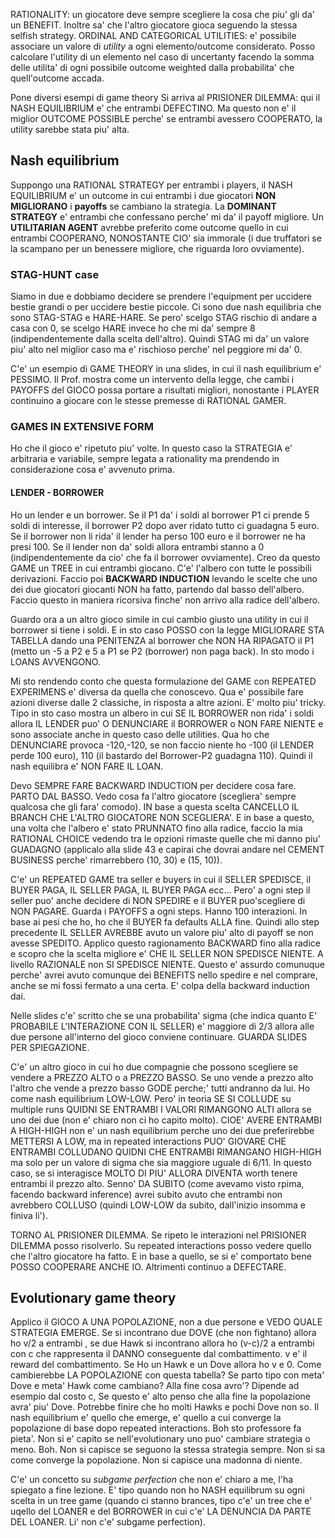 RATIONALITY: un giocatore deve sempre scegliere la cosa che piu' gli da' un BENEFIT. Inoltre sa' che l'altro giocatore gioca seguendo la stessa selfish strategy.
ORDINAL AND CATEGORICAL UTILITIES: e' possibile associare un valore di _utility_ a ogni elemento/outcome considerato.
Posso calcolare l'utility di un elemento nel caso di uncertanty facendo la somma delle utilita' di ogni possibile outcome weighted dalla probabilita' che quell'outcome accada.

Pone diversi esempi di game theory
Si arriva al PRISIONER DILEMMA: qui il NASH EQUILIBRIUM e' che entrambi DEFECTINO.
Ma questo non e' il miglior OUTCOME POSSIBLE perche' se entrambi avessero COOPERATO, la utility sarebbe stata piu' alta.

## Nash equilibrium
Suppongo una RATIONAL STRATEGY per entrambi i players, il NASH EQUILIBRIUM e' un outcome in cui entrambi i due giocatori **NON MIGLIORANO** i **payoffs** se cambiano la strategia.
La **DOMINANT STRATEGY** e' entrambi che confessano perche' mi da' il payoff migliore.
Un **UTILITARIAN AGENT** avrebbe preferito come outcome quello in cui entrambi COOPERANO, NONOSTANTE CIO' sia immorale (i due truffatori se la scampano per un benessere migliore, che riguarda loro ovviamente). 

### STAG-HUNT case
Siamo in due e dobbiamo decidere se prendere l'equipment per uccidere bestie grandi o per uccidere bestie piccole.
Ci sono due nash equilibria che sono STAG-STAG e HARE-HARE. Se pero' scelgo STAG rischio di andare a casa con 0, se scelgo HARE invece ho che mi da' sempre 8 (indipendentemente dalla scelta dell'altro). Quindi STAG mi da' un valore piu' alto nel miglior caso ma e' rischioso perche' nel peggiore mi da' 0.


C'e' un esempio di GAME THEORY in una slides, in cui il nash equilibrium e' PESSIMO. Il Prof. mostra come un intervento della legge, che cambi i PAYOFFS del GIOCO possa portare a risultati migliori, nonostante i PLAYER continuino a giocare con le stesse premesse di RATIONAL GAMER.

### GAMES IN EXTENSIVE FORM
Ho che il gioco e' ripetuto piu' volte.
In questo caso la STRATEGIA e' arbitraria e variabile, sempre legata a rationality ma prendendo in considerazione cosa e' avvenuto prima.
#### LENDER - BORROWER
Ho un lender e un borrower. Se il P1 da' i soldi al borrower P1 ci prende 5 soldi di interesse, il borrower P2 dopo aver ridato tutto ci guadagna 5 euro.
Se il borrower non li rida' il lender ha perso 100 euro e il borrower ne ha presi 100. Se il lender non da' soldi allora entrambi stanno a 0 (indipendentemente da cio' che fa il borrower ovviamente).
Creo da questo GAME un TREE in cui entrambi giocano. C'e' l'albero con tutte le possibili derivazioni. 
Faccio poi **BACKWARD INDUCTION** levando le scelte che uno dei due giocatori giocanti NON ha fatto, partendo dal basso dell'albero. Faccio questo in maniera ricorsiva finche' non arrivo alla radice dell'albero.

Guardo ora a un altro gioco simile in cui cambio giusto una utility in cui il borrower si tiene i soldi. E in sto caso POSSO con la legge MIGLIORARE STA TABELLA dando una PENITENZA al borrower che NON HA RIPAGATO il P1 (metto un -5 a P2 e 5 a P1 se P2 (borrower) non paga back). In sto modo i LOANS AVVENGONO.

Mi sto rendendo conto che questa formulazione del GAME con REPEATED EXPERIMENS e' diversa da quella che conoscevo. Qua e' possibile fare azioni diverse dalle 2 classiche, in risposta a altre azioni. E' molto piu' tricky. Tipo in sto caso mostra un albero in cui SE IL BORROWER non rida' i soldi allora IL LENDER puo' O DENUNCIARE il BORROWER o NON FARE NIENTE e sono associate anche in questo caso delle utilities. Qua ho che DENUNCIARE provoca -120,-120, se non faccio niente ho -100 (il LENDER  perde 100 euro), 110 (il bastardo del Borrower-P2 guadagna 110). Quindi il nash equilibra e' NON FARE IL LOAN.

Devo SEMPRE FARE BACKWARD INDUCTION per decidere cosa fare. PARTO DAL BASSO. Vedo cosa fa l'altro giocatore (scegliera' sempre qualcosa che gli fara' comodo). IN base a questa scelta CANCELLO IL BRANCH CHE L'ALTRO GIOCATORE NON SCEGLIERA'. E in base a questo, una volta che l'albero e' stato PRUNNATO fino alla radice, faccio la mia RATIONAL CHOICE vedendo tra le opzioni rimaste quelle che mi danno piu' GUADAGNO (applicalo alla slide 43 e capirai che dovrai andare nel CEMENT BUSINESS perche' rimarrebbero (10, 30) e (15, 10)).

C'e' un REPEATED GAME tra seller e buyers in cui il SELLER SPEDISCE, il BUYER PAGA, IL SELLER PAGA, IL BUYER PAGA ecc... Pero' a ogni step il seller puo' anche decidere di NON SPEDIRE e il BUYER puo'scegliere di NON PAGARE. Guarda i PAYOFFS a ogni steps. Hanno 100 interazioni. In base ai pesi che ho, ho che il BUYER fa defaults ALLA fine.   Quindi allo step precedente IL SELLER AVREBBE avuto un valore piu' alto di payoff se non avesse SPEDITO. Applico questo ragionamento BACKWARD fino alla radice e scopro che la scelta migliore e' CHE IL SELLER NON SPEDISCE NIENTE. A livello RAZIONALE non SI SPEDISCE NIENTE. Questo e' assurdo comunuque perche' avrei avuto comunque dei BENEFITS nello spedire e nel comprare, anche se mi fossi fermato a una certa. E' colpa della backward induction dai.

Nelle slides c'e' scritto che se una probabilita' sigma (che indica quanto E' PROBABILE L'INTERAZIONE CON IL SELLER) e' maggiore di 2/3 allora alle due persone all'interno del gioco conviene continuare. GUARDA SLIDES PER SPIEGAZIONE.

C'e' un altro gioco in cui ho due compagnie che possono scegliere se vendere a PREZZO ALTO o a PREZZO BASSO.
Se uno vende a prezzo alto l'altro che vende a prezzo basso GODE perche;' tutti andranno da lui.
Ho come nash equilibrium LOW-LOW. Pero' in teoria  SE SI COLLUDE su multiple runs QUIDNI SE ENTRAMBI I VALORI RIMANGONO ALTI allora se uno dei due (non e' chiaro non ci ho capito molto). CIOE' AVERE ENTRAMBI A HIGH-HIGH non e' un nash equilibrium perche uno dei due preferirebbe METTERSI A LOW, ma in repeated interactions PUO' GIOVARE CHE ENTRAMBI COLLUDANO QUIDNI CHE ENTRAMBI RIMANGANO HIGH-HIGH ma solo per un valore di sigma che sia maggiore uguale di 6/11. In questo caso, se si interagisce MOLTO DI PIU' ALLORA DIVENTA worth tenere entrambi il prezzo alto. Senno' DA SUBITO (come avevamo visto rpima, facendo backward inference) avrei subito avuto che entrambi non avrebbero COLLUSO (quindi LOW-LOW da subito, dall'inizio insomma e finiva li').

TORNO AL PRISIONER DILEMMA.
Se ripeto le interazioni nel PRISIONER DILEMMA posso risolverlo. Su repeated interactions posso vedere quello che l'altro giocatore ha fatto. E in base a quello, se si e' comportato bene POSSO COOPERARE ANCHE IO. Altrimenti continuo a DEFECTARE.

## Evolutionary game theory
Applico il GIOCO A UNA POPOLAZIONE, non a due persone e VEDO QUALE STRATEGIA EMERGE.
Se si incontrano due DOVE (che non fightano) allora ho v/2 a entrambi , se due Hawk si incontrano allora ho (v-c)/2 a entrambi con c che rappresenta il DANNO conseguente dal combattimento. v e' il reward del combattimento.
Se Ho un Hawk e un Dove allora ho v e 0.
Come cambierebbe LA POPOLAZIONE con questa tabella? Se parto tipo con meta' Dove e meta' Hawk come cambiano? 
Alla fine cosa avro'?  Dipende ad esempio dal costo c, Se questo e' alto penso che alla fine la popolazione avra' piu' Dove. Potrebbe finire che ho molti Hawks e pochi Dove non so.
Il nash equilibrium e' quello che emerge, e' quello a cui converge la popolazione di base dopo repeated interactions.
Boh sto professore fa pieta'. Non si e' capito se nell'evolutionary uno puo' cambiare strategia o meno. Boh. Non si capisce se seguono la stessa strategia sempre. Non si sa come converge la popolazione. Non si capisce una madonna di niente.

C'e' un concetto su *subgame perfection* che non e' chiaro a me, l'ha spiegato a fine lezione.
E' tipo quando non ho NASH equilibrum su ogni scelta in un tree game (quando ci stanno brances, tipo c'e' un tree che e' uqello del LOANER e del BORROWER in cui c'e' LA DENUNCIA DA PARTE DEL LOANER. Li' non c'e' subgame perfection).